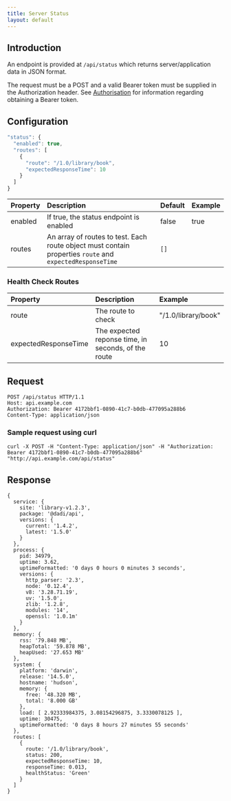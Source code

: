 ```yaml
---
title: Server Status
layout: default
---
```


## Introduction

An endpoint is provided at `/api/status` which returns server/application data in JSON format.

The request must be a POST and a valid Bearer token must be supplied in the Authorization header. See [Authorisation](../authorisation) for information regarding obtaining a Bearer token.

## Configuration

```js
"status": {
  "enabled": true,
  "routes": [
    {
      "route": "/1.0/library/book",
      "expectedResponseTime": 10
    }
  ]
}
```

Property       | Description                 | Default  | Example
:--------------|:----------------------------|:---------|:--------
enabled        | If true, the status endpoint is enabled   |     false          |  true      
routes         | An array of routes to test. Each route object must contain properties `route` and `expectedResponseTime` | `[]` |

### Health Check Routes

Property       | Description                 | Example
:--------------|:----------------------------|:--------
route        | The route to check   |  "/1.0/library/book"
expectedResponseTime   | The expected reponse time, in seconds, of the route |  10


## Request

```
POST /api/status HTTP/1.1
Host: api.example.com
Authorization: Bearer 4172bbf1-0890-41c7-b0db-477095a288b6
Content-Type: application/json
```

### Sample request using curl

```
curl -X POST -H "Content-Type: application/json" -H "Authorization: Bearer 4172bbf1-0890-41c7-b0db-477095a288b6" "http://api.example.com/api/status"
```

## Response

```
{
  service: {
    site: 'library-v1.2.3',
    package: '@dadi/api',
    versions: {
      current: '1.4.2',
      latest: '1.5.0'
    }
  },
  process: {
    pid: 34979,
    uptime: 3.62,
    uptimeFormatted: '0 days 0 hours 0 minutes 3 seconds',
    versions: {
      http_parser: '2.3',
      node: '0.12.4',
      v8: '3.28.71.19',
      uv: '1.5.0',
      zlib: '1.2.8',
      modules: '14',
      openssl: '1.0.1m'
    }
  },
  memory: {
    rss: '79.848 MB',
    heapTotal: '59.878 MB',
    heapUsed: '27.653 MB'
  },
  system: {
    platform: 'darwin',
    release: '14.5.0',
    hostname: 'hudson',
    memory: {
      free: '48.320 MB',
      total: '8.000 GB'
    },
    load: [ 2.92333984375, 3.08154296875, 3.3330078125 ],
    uptime: 30475,
    uptimeFormatted: '0 days 8 hours 27 minutes 55 seconds'
  },
  routes: [
    {
      route: '/1.0/library/book',
      status: 200,
      expectedResponseTime: 10,
      responseTime: 0.013,
      healthStatus: 'Green'
    }
  ]
}
```
